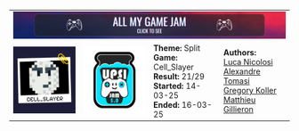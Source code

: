 <table style="table-layout: fixed; width: 100%;">
  <!-- Rangée 1 : Image Banner sur 4 colonnes -->
  <tr>
    <td colspan="4" align="center">
      <img src="images/ban.png" alt="Banner">
    </td>
  </tr>
  <!-- Rangée 2 : 4 cellules de même taille -->
  <tr>
    <!-- 1ère cellule : image/logo.png cliquable, 100x100 -->
    <td style="width: 25%;" align="center">
      <a href="https://github.com/MatthieuGillieron/cell_slayer">
        <img src="images/logo.png" alt="Logo" style="width: 120px; height: 120px;">
      </a>
    </td>
    <!-- 2ème cellule : image/upsi.png cliquable, 100x100 -->
    <td style="width: 25%;" align="center">
      <a href="https://upsijam.ch/">
        <img src="images/upsi.png" alt="Upsi" style="width: 120px; height: 120px;">
      </a>
    </td>
    <!-- 3ème cellule : texte avec les détails du jeu -->
    <td style="width: 25%;" align="left">
      <strong>Theme:</strong> Split<br>
      <strong>Game:</strong> Cell_Slayer<br>
      <strong>Result:</strong> 21/29<br>
      <strong>Started:</strong> 14-03-25<br>
      <strong>Ended:</strong> 16-03-25
    </td>
    <!-- 4ème cellule : auteurs avec liens GitHub -->
    <td style="width: 25%;" align="left">
      <strong>Authors:</strong><br>
      <a href="https://github.com/lnicolosi">Luca Nicolosi</a><br>
      <a href="https://github.com/Crealex">Alexandre Tomasi</a><br>
      <a href="https://github.com/Gregos622">Gregory Koller</a><br>
      <a href="https://github.com/MatthieuGillieron">Matthieu Gillieron</a>
    </td>
  </tr>
</table>
